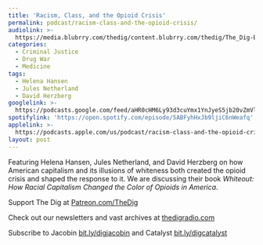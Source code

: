 ```yaml
---
title: 'Racism, Class, and the Opioid Crisis'
permalink: podcast/racism-class-and-the-opioid-crisis/
audiolink: >-
  https://media.blubrry.com/thedig/content.blubrry.com/thedig/The_Dig-EP_397-Whiteout.mp3
categories:
  - Criminal Justice
  - Drug War
  - Medicine
tags:
  - Helena Hansen
  - Jules Netherland
  - David Herzberg
googlelink: >-
  https://podcasts.google.com/feed/aHR0cHM6Ly93d3cuYmx1YnJyeS5jb20vZmVlZHMvdGhlZGlnLnhtbA/episode/aHR0cHM6Ly90aGVkaWcuYmx1YnJyeS5uZXQvP3A9MjM2Ng?sa=X&ved=0CAUQkfYCahcKEwi44f7r1b-AAxUAAAAAHQAAAAAQNg
spotifylink: 'https://open.spotify.com/episode/5ABFyhHxJb9ljiC6nWeafq'
applelink: >-
  https://podcasts.apple.com/us/podcast/racism-class-and-the-opioid-crisis/id1043245989?i=1000604839065
layout: post
---
```


Featuring Helena Hansen, Jules Netherland, and David Herzberg on how American capitalism and its illusions of whiteness both created the opioid crisis and shaped the response to it. We are discussing their book *Whiteout: How Racial Capitalism Changed the Color of Opioids in America*.

Support The Dig at [Patreon.com/TheDig](http://patreon.com/TheDig)

Check out our newsletters and vast archives at [thedigradio.com](http://thedigradio.com)

Subscribe to Jacobin [bit.ly/digjacobin](http://bit.ly/digjacobin) and Catalyst [bit.ly/digcatalyst](http://bit.ly/digcatalyst)
